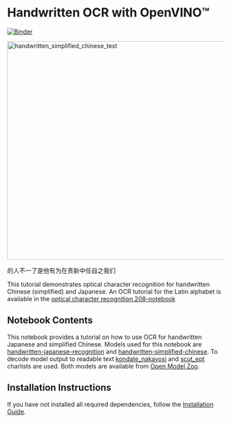 # Handwritten OCR with OpenVINO™

[![Binder](https://mybinder.org/badge_logo.svg)](https://mybinder.org/v2/gh/openvinotoolkit/openvino_notebooks/HEAD?filepath=notebooks%2F209-handwritten-ocr%2F209-handwritten-ocr.ipynb)

<img width="510" alt="handwritten_simplified_chinese_test" src="https://user-images.githubusercontent.com/36741649/132660640-da2211ec-c389-450e-8980-32a75ed14abb.png">

的人不一了是他有为在责新中任自之我们

This tutorial demonstrates optical character recognition for handwritten Chinese (simplified) and Japanese. An OCR tutorial for the Latin alphabet is available in the [optical character recognition 208-notebook](../208-optical-character-recognition)

## Notebook Contents

This notebook provides a tutorial on how to use OCR for handwritten Japanese and simplified Chinese. Models used for this notebook are [handwritten-japanese-recognition](https://docs.openvino.ai/2023.0/omz_models_model_handwritten_japanese_recognition_0001.html) and [handwritten-simplified-chinese](https://docs.openvino.ai/2023.0/omz_models_model_handwritten_simplified_chinese_recognition_0001.html). To decode model output to readable text [kondate_nakayosi](https://github.com/openvinotoolkit/open_model_zoo/blob/master/data/dataset_classes/kondate_nakayosi.txt) and [scut_ept](https://github.com/openvinotoolkit/open_model_zoo/blob/master/data/dataset_classes/scut_ept.txt) charlists are used. Both models are available from [Open Model Zoo](https://github.com/openvinotoolkit/open_model_zoo/).

## Installation Instructions

If you have not installed all required dependencies, follow the [Installation Guide](../../README.md).
